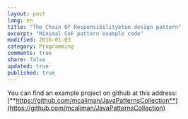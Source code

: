```yaml
---
layout: post
lang: en
title: "The Chain Of Responsibilityeton design pattern"
excerpt: "Minimal CoF pattern example code"
modified: 2016-01-03
category: Programming
comments: true
share: false
updated: true
published: true
---
```



You can find an example project on github at this address:
[**https://github.com/mcaliman/JavaPatternsCollection**](https://github.com/mcaliman/JavaPatternsCollection)

